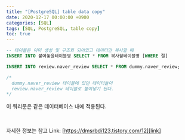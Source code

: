 ```yaml
---
title: "[PostgreSQL] table data copy"
date: 2020-12-17 00:00:00 +0900
categories: [SQL]
tags: [SQL, PostgreSQL, table copy]
toc: true
---
```


```sql
-- 테이블은 이미 생성 및 구조화 되어있고 데이터만 복사할 때
INSERT INTO 붙여놓을테이블명 SELECT * FROM 복사할테이블명 [WHERE 절]

INSERT INTO review.naver_review SELECT * FROM dummy.naver_review;

/*
  dummy.naver_review 테이블에 있던 데이터들이 
  review.naver_review 테이블로 붙여넣기 된다.
*/
```

이 쿼리문은 같은 데이터베이스 내에 적용된다.

<br/>


자세한 정보는
참고 Link: [https://dmsrbdi123.tistory.com/12][link]

[link]: https://dmsrbdi123.tistory.com/12 "Go"